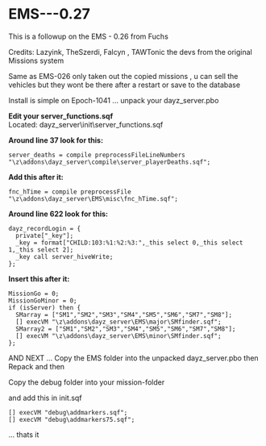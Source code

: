 EMS---0.27
==========

This is a followup on the EMS - 0.26 from Fuchs

Credits: Lazyink, TheSzerdi, Falcyn , TAWTonic  the devs from the original Missions system

Same as EMS-026 only taken out the copied missions , u can sell the vehicles but they wont be there after a restart or save to the database

Install is simple on Epoch-1041   ... unpack your dayz_server.pbo

<b>Edit your server_functions.sqf</b><br>Located: dayz_server\init\server_functions.sqf<br>

<b>Around line 37 look for this:</b>

    server_deaths = compile preprocessFileLineNumbers "\z\addons\dayz_server\compile\server_playerDeaths.sqf";

<b>Add this after it:</b>

    fnc_hTime = compile preprocessFile "\z\addons\dayz_server\EMS\misc\fnc_hTime.sqf";
    
<b>Around line 622 look for this:</b>
	

    dayz_recordLogin = {
      private["_key"];
      _key = format["CHILD:103:%1:%2:%3:",_this select 0,_this select 1,_this select 2];
      _key call server_hiveWrite;
    };


<b>Insert this after it:</b>
	

    MissionGo = 0;
    MissionGoMinor = 0;
    if (isServer) then {
      SMarray = ["SM1","SM2","SM3","SM4","SM5","SM6","SM7","SM8"];
      [] execVM "\z\addons\dayz_server\EMS\major\SMfinder.sqf";
      SMarray2 = ["SM1","SM2","SM3","SM4","SM5","SM6","SM7","SM8"];
      [] execVM "\z\addons\dayz_server\EMS\minor\SMfinder.sqf";
    };
 

AND NEXT ... Copy the EMS folder into the unpacked dayz_server.pbo then Repack and then 

Copy the debug folder into your mission-folder

and add this in init.sqf

    [] execVM "debug\addmarkers.sqf";
    [] execVM "debug\addmarkers75.sqf";

... thats it

    

